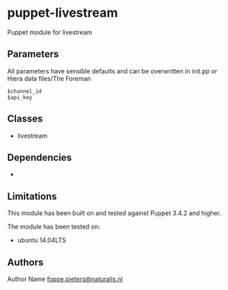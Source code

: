 puppet-livestream
===================

Puppet module for livestream

Parameters
-------------
All parameters have sensible defaults and can be overwritten in init.pp or Hiera data files/The Foreman
```
$channel_id
$api_key
```

Classes
-------------
- livestream

Dependencies
-------------
-

Limitations
-------------
This module has been built on and tested against Puppet 3.4.2 and higher.

The module has been tested on:
- ubuntu 14.04LTS

Authors
-------------
Author Name <foppe.pieters@naturalis.nl>
